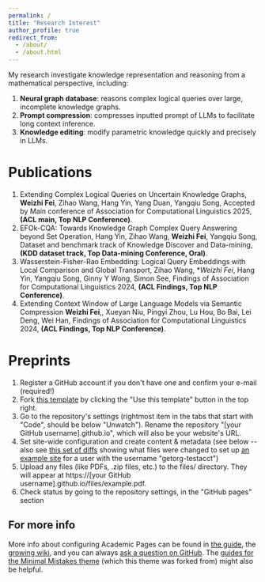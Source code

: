 ```yaml
---
permalink: /
title: "Research Interest"
author_profile: true
redirect_from: 
  - /about/
  - /about.html
---
```


My research investigate knowledge representation and reasoning from a mathematical perspective, including:
1. **Neural graph database**: reasons complex logical queries over large, incomplete knowledge graphs.
2. **Prompt compression**: compresses inputted prompt of LLMs to facilitate long context inference.
3. **Knowledge editing**: modify parametric knowledge quickly and precisely in LLMs.



Publications
======

1. Extending Complex Logical Queries on Uncertain Knowledge Graphs, **Weizhi Fei**, Zihao Wang, Hang Yin, Yang Duan, Yangqiu Song,
   Accepted by Main conference of Association for Computational Linguistics 2025, **(ACL main, Top NLP Conference)**.
2. EFOk-CQA: Towards Knowledge Graph Complex Query Answering beyond Set Operation, Hang Yin, Zihao Wang, **Weizhi Fei**, Yangqiu Song, Dataset and benchmark track of Knowledge Discover and Data-mining, **(KDD dataset track, Top Data-mining Conference, Oral)**.
3. Wasserstein-Fisher-Rao Embedding: Logical Query Embeddings with Local Comparison and Global Transport, Zihao Wang, **Weizhi Fei*, Hang Yin, Yangqiu Song, Ginny Y Wong, Simon See, Findings of Association for Computational Linguistics 2024, **(ACL Findings, Top NLP Conference)**.
4. Extending Context Window of Large Language Models via Semantic Compression **Weizhi Fei**,, Xueyan Niu, Pingyi Zhou, Lu Hou, Bo Bai, Lei Deng, Wei Han, Findings of Association for Computational Linguistics 2024, **(ACL Findings, Top NLP Conference)**.

Preprints
======
1. Register a GitHub account if you don't have one and confirm your e-mail (required!)
1. Fork [this template](https://github.com/academicpages/academicpages.github.io) by clicking the "Use this template" button in the top right. 
1. Go to the repository's settings (rightmost item in the tabs that start with "Code", should be below "Unwatch"). Rename the repository "[your GitHub username].github.io", which will also be your website's URL.
1. Set site-wide configuration and create content & metadata (see below -- also see [this set of diffs](http://archive.is/3TPas) showing what files were changed to set up [an example site](https://getorg-testacct.github.io) for a user with the username "getorg-testacct")
1. Upload any files (like PDFs, .zip files, etc.) to the files/ directory. They will appear at https://[your GitHub username].github.io/files/example.pdf.  
1. Check status by going to the repository settings, in the "GitHub pages" section



For more info
------
More info about configuring Academic Pages can be found in [the guide](https://academicpages.github.io/markdown/), the [growing wiki](https://github.com/academicpages/academicpages.github.io/wiki), and you can always [ask a question on GitHub](https://github.com/academicpages/academicpages.github.io/discussions). The [guides for the Minimal Mistakes theme](https://mmistakes.github.io/minimal-mistakes/docs/configuration/) (which this theme was forked from) might also be helpful.
